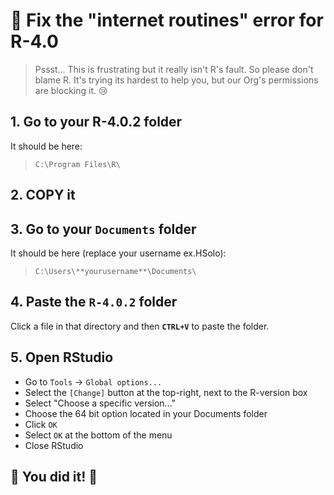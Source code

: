 # :wrench: Fix the "internet routines" error for R-4.0

> Pssst... This is frustrating but it really isn't R's fault. So please don't blame R. It's trying its hardest to help you, but our Org's permissions are blocking it. :cry:  

## 1. Go to your R-4.0.2 folder

It should be here: 

> `C:\Program Files\R\`

## 2. **COPY** it

## 3. Go to your `Documents` folder

It should be here (replace your username ex.HSolo):

> `C:\Users\**yourusername**\Documents\`

## 4. Paste the `R-4.0.2` folder

Click a file in that directory and then **`CTRL+V`** to paste the folder.

## 5. Open RStudio 

- Go to `Tools` -> `Global options...` 
- Select the `[Change]` button at the top-right, next to the R-version box
- Select "Choose a specific version..."
- Choose the 64 bit option located in your Documents folder
- Click `OK`
- Select `OK` at the bottom of the menu
- Close RStudio

## :cake: You did it! :cake:


